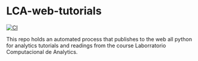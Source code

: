 # LCA-web-tutorials

[![CI](https://github.com/MantiMantilla/LCA-web-tutorials/actions/workflows/main.yml/badge.svg)](https://github.com/copa-uniandes/LCA-web-tutorials/actions/workflows/main.yml)

This repo holds an automated process that publishes to the web all python for analytics tutorials and readings from the course Laborratorio Computacional de Analytics.
